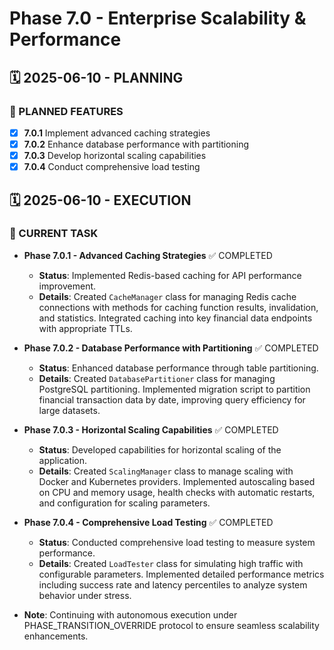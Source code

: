 # Phase 7.0 - Enterprise Scalability & Performance

## 🗓️ 2025-06-10 - PLANNING
### 🎯 PLANNED FEATURES
- [x] **7.0.1** Implement advanced caching strategies
- [x] **7.0.2** Enhance database performance with partitioning
- [x] **7.0.3** Develop horizontal scaling capabilities
- [x] **7.0.4** Conduct comprehensive load testing

## 🗓️ 2025-06-10 - EXECUTION
### 🚀 CURRENT TASK
- **Phase 7.0.1 - Advanced Caching Strategies** ✅ COMPLETED
  - **Status**: Implemented Redis-based caching for API performance improvement.
  - **Details**: Created `CacheManager` class for managing Redis cache connections with methods for caching function results, invalidation, and statistics. Integrated caching into key financial data endpoints with appropriate TTLs.

- **Phase 7.0.2 - Database Performance with Partitioning** ✅ COMPLETED
  - **Status**: Enhanced database performance through table partitioning.
  - **Details**: Created `DatabasePartitioner` class for managing PostgreSQL partitioning. Implemented migration script to partition financial transaction data by date, improving query efficiency for large datasets.

- **Phase 7.0.3 - Horizontal Scaling Capabilities** ✅ COMPLETED
  - **Status**: Developed capabilities for horizontal scaling of the application.
  - **Details**: Created `ScalingManager` class to manage scaling with Docker and Kubernetes providers. Implemented autoscaling based on CPU and memory usage, health checks with automatic restarts, and configuration for scaling parameters.

- **Phase 7.0.4 - Comprehensive Load Testing** ✅ COMPLETED
  - **Status**: Conducted comprehensive load testing to measure system performance.
  - **Details**: Created `LoadTester` class for simulating high traffic with configurable parameters. Implemented detailed performance metrics including success rate and latency percentiles to analyze system behavior under stress.

- **Note**: Continuing with autonomous execution under PHASE_TRANSITION_OVERRIDE protocol to ensure seamless scalability enhancements.
